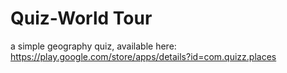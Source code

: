 Quiz-World Tour
============

a simple geography quiz, available here: https://play.google.com/store/apps/details?id=com.quizz.places
